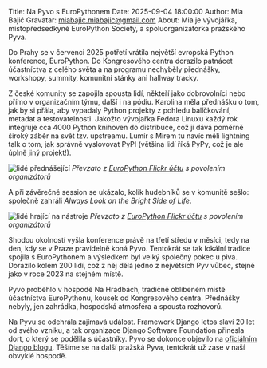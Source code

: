 Title: Na Pyvo s EuroPythonem
Date: 2025-09-04 18:00:00
Author: Mia Bajić
Gravatar: miabajic.miabajic@gmail.com
About: Mia je vývojářka, místopředsedkyně EuroPython Society, a spoluorganizátorka pražského Pyva. 

Do Prahy se v červenci 2025 potřetí vrátila největší evropská Python konference, EuroPython. Do Kongresového centra dorazilo patnácet účastníctva z celého světa a na programu nechyběly přednášky, workshopy, summity, komunitní stánky ani hallway tracky.

Z české komunity se zapojila spousta lidí, někteří jako dobrovolníci nebo přímo v organizačním týmu, další i na pódiu. Karolina měla přednášku o tom, jak by si přála, aby vypadaly Python projekty z pohledu balíčkování, metadat a testovatelnosti. Jakožto vývojařka Fedora Linuxu každý rok integruje cca 4000 Python knihoven do distribuce, což jí dává poměrně široký záběr na svět tzv. upstreamu. Lumír s Mirem tu navíc měli lightning talk o tom, jak správně vyslovovat PyPI (většina lidí říká PyPy, což je ale úplně jiný projekt!).

![lidé přednášející]({static}/images/ep2025.png)
*Převzato z [EuroPython Flickr účtu](https://www.flickr.com/photos/europython/albums) s povolením organizátorů*

A při závěrečné session se ukázalo, kolik hudebníků se v komunitě sešlo: společně zahráli *Always Look on the Bright Side of Life*.

![lidé hrající na nástroje]({static}/images/ep20251.png)
*Převzato z [EuroPython Flickr účtu](https://www.flickr.com/photos/europython/albums) s povolením organizátorů*

Shodou okolností vyšla konference právě na třetí středu v měsíci, tedy na den, kdy se v Praze pravidelně koná Pyvo. Tentokrát se tak lokální tradice spojila s EuroPythonem a výsledkem byl velký společný pokec u piva. Dorazilo kolem 200 lidí, což z něj dělá jedno z největších Pyv vůbec, stejně jako v roce 2023 na stejném místě. 

Pyvo proběhlo v hospodě Na Hradbách, tradičně oblíbeném místě účastníctva EuroPythonu, kousek od Kongresového centra. Přednášky nebyly, jen zahrádka, hospodská atmosféra a spousta rozhovorů.

Na Pyvu se odehrála zajímavá událost. Framework Django letos slaví 20 let od svého vzniku, a tak organizace Django Software Foundation přinesla dort, o který se podělila s účastníky. Pyvo se dokonce objevilo na [oficiálním Django blogu](https://www.djangoproject.com/weblog/2025/sep/05/dsf-at-europython-2025-celebrating-20-years/).
Těšíme se na další pražská Pyva, tentokrát už zase v naší obvyklé hospodě.